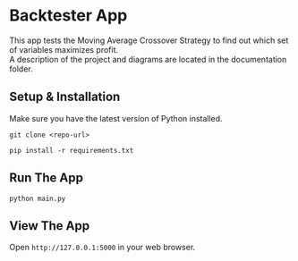 # Backtester App
This app tests the Moving Average Crossover Strategy to find out which set of variables maximizes profit.  
A description of the project and diagrams are located in the documentation folder.

## Setup & Installation

Make sure you have the latest version of Python installed.

```
git clone <repo-url>
```

```
pip install -r requirements.txt
```

## Run The App

```
python main.py
```

## View The App

Open `http://127.0.0.1:5000` in your web browser.


